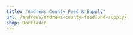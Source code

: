 ```yaml
---
title: "Andrews County Feed & Supply"
url: /andrews/andrews-county-feed-und-supply/
shop: Dorfladen
---
```

